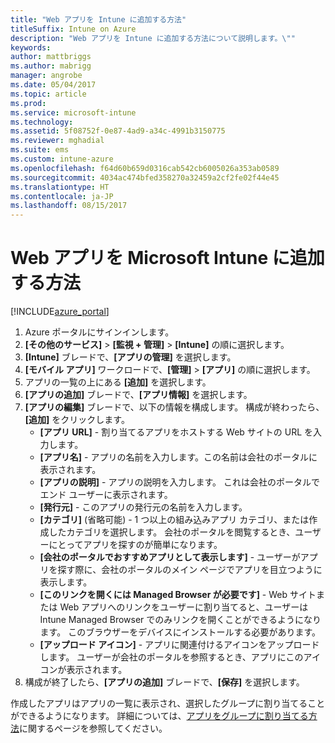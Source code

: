 ```yaml
---
title: "Web アプリを Intune に追加する方法"
titleSuffix: Intune on Azure
description: "Web アプリを Intune に追加する方法について説明します。\""
keywords: 
author: mattbriggs
ms.author: mabrigg
manager: angrobe
ms.date: 05/04/2017
ms.topic: article
ms.prod: 
ms.service: microsoft-intune
ms.technology: 
ms.assetid: 5f08752f-0e87-4ad9-a34c-4991b3150775
ms.reviewer: mghadial
ms.suite: ems
ms.custom: intune-azure
ms.openlocfilehash: f64d60b659d0316cab542cb6005026a353ab0589
ms.sourcegitcommit: 4034ac474bfed358270a32459a2cf2fe02f44e45
ms.translationtype: HT
ms.contentlocale: ja-JP
ms.lasthandoff: 08/15/2017
---
```

# <a name="how-to-add-web-apps-to-microsoft-intune"></a>Web アプリを Microsoft Intune に追加する方法

[!INCLUDE[azure_portal](./includes/azure_portal.md)]

1. Azure ポータルにサインインします。
2. **[その他のサービス]** > **[監視 + 管理]** > **[Intune]** の順に選択します。
3. **[Intune]** ブレードで、**[アプリの管理]** を選択します。
4. **[モバイル アプリ]** ワークロードで、**[管理]** > **[アプリ]** の順に選択します。
5. アプリの一覧の上にある **[追加]** を選択します。
6. **[アプリの追加]** ブレードで、**[アプリ情報]** を選択します。
7. **[アプリの編集]** ブレードで、以下の情報を構成します。 構成が終わったら、**[追加]** をクリックします。
    - **[アプリ URL]** - 割り当てるアプリをホストする Web サイトの URL を入力します。
    - **[アプリ名]** - アプリの名前を入力します。この名前は会社のポータルに表示されます。
    - **[アプリの説明]** - アプリの説明を入力します。 これは会社のポータルでエンド ユーザーに表示されます。
    - **[発行元]** - このアプリの発行元の名前を入力します。
    - **[カテゴリ]** (省略可能) - 1 つ以上の組み込みアプリ カテゴリ、または作成したカテゴリを選択します。 会社のポータルを閲覧するとき、ユーザーにとってアプリを探すのが簡単になります。
    - **[会社のポータルでおすすめアプリとして表示します]** - ユーザーがアプリを探す際に、会社のポータルのメイン ページでアプリを目立つように表示します。
    - **[このリンクを開くには Managed Browser が必要です]** - Web サイトまたは Web アプリへのリンクをユーザーに割り当てると、ユーザーは Intune Managed Browser でのみリンクを開くことができるようになります。 このブラウザーをデバイスにインストールする必要があります。
    - **[アップロード アイコン]** - アプリに関連付けるアイコンをアップロードします。 ユーザーが会社のポータルを参照するとき、アプリにこのアイコンが表示されます。
8. 構成が終了したら、**[アプリの追加]** ブレードで、**[保存]** を選択します。

作成したアプリはアプリの一覧に表示され、選択したグループに割り当てることができるようになります。 詳細については、[アプリをグループに割り当てる方法](apps-deploy.md)に関するページを参照してください。